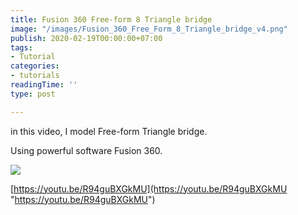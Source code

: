 ```yaml
---
title: Fusion 360 Free-form 8 Triangle bridge
image: "/images/Fusion_360_Free_Form_8_Triangle_bridge_v4.png"
publish: 2020-02-19T00:00:00+07:00
tags:
- Tutorial
categories:
- tutorials
readingTime: ''
type: post

---
```

in this video, I model Free-form Triangle bridge. 

Using powerful software Fusion 360.

![](/images/Fusion_360_Free_Form_8_Triangle_bridge_v4.png)

[https://youtu.be/R94guBXGkMU](https://youtu.be/R94guBXGkMU "https://youtu.be/R94guBXGkMU")